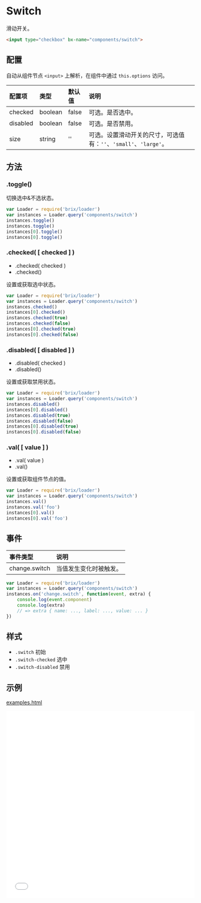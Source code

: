 # Switch

滑动开关。

```html
<input type="checkbox" bx-name="components/switch">
```

## 配置

自动从组件节点 `<input>` 上解析，在组件中通过 `this.options` 访问。

配置项   | 类型    | 默认值  | 说明
:------- | :------ | :------ | :----------
checked  | boolean | false   | 可选。是否选中。
disabled | boolean | false   | 可选。是否禁用。
size     | string  | ''      | 可选。设置滑动开关的尺寸，可选值有：`''`、`'small'`、`'large'`。

## 方法

### .toggle()

切换选中&不选状态。

```js
var Loader = require('brix/loader')
var instances = Loader.query('components/switch')
instances.toggle()
instances.toggle()
instances[0].toggle()
instances[0].toggle()
```

### .checked( [ checked ] )

* .checked( checked )
* .checked()

设置或获取选中状态。

```js
var Loader = require('brix/loader')
var instances = Loader.query('components/switch')
instances.checked()
instances[0].checked()
instances.checked(true)
instances.checked(false)
instances[0].checked(true)
instances[0].checked(false)
```

### .disabled( [ disabled ] ) 

* .disabled( checked )
* .disabled()

设置或获取禁用状态。

```js
var Loader = require('brix/loader')
var instances = Loader.query('components/switch')
instances.disabled()
instances[0].disabled()
instances.disabled(true)
instances.disabled(false)
instances[0].disabled(true)
instances[0].disabled(false)
```

### .val( [ value ] ) 

* .val( value )
* .val()

设置或获取组件节点的值。

```js
var Loader = require('brix/loader')
var instances = Loader.query('components/switch')
instances.val()
instances.val('foo')
instances[0].val()
instances[0].val('foo')
```

## 事件

事件类型      | 说明
:------------ | :----------
change.switch | 当值发生变化时被触发。

```js
var Loader = require('brix/loader')
var instances = Loader.query('components/switch')
instances.on('change.switch', function(event, extra) {
    console.log(event.component)
    console.log(extra)
    // => extra { name: ..., label: ..., value: ... }
})
```

## 样式

* `.switch` 初始
* `.switch-checked` 选中
* `.switch-disabled` 禁用

<script type="text/javascript">
    require(['brix/loader'], function(Loader) {
        Loader.boot(function() {
            var instances = Loader.query('components/switch')
            instances.on('change.switch', function(event, extra) {
                console.log(event.component)
                console.log(
                    event.type,
                    event.namespace,
                    extra
                )
            })
        })
    })
</script>

## 示例

[examples.html](./examples.html)

<iframe width="100%" height="500" src="./examples.html" allowfullscreen="allowfullscreen" frameborder="0"></iframe>